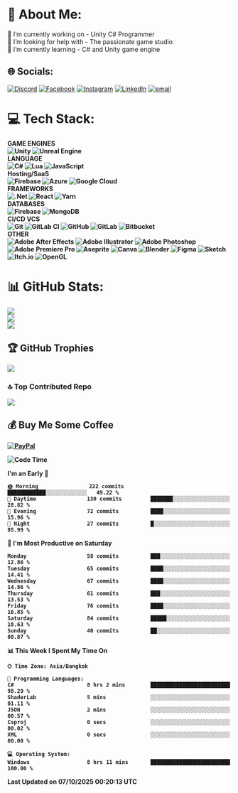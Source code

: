 # 💫 About Me:
🔭 I’m currently working on - Unity C# Programmer<br>🤝 I’m looking for help with - The passionate game studio <br>🌱 I’m currently learning - C# and Unity game engine<br>


## 🌐 Socials:
[![Discord](https://img.shields.io/badge/Discord-%237289DA.svg?logo=discord&logoColor=white)](https://discord.gg/user/pruekkung)
[![Facebook](https://img.shields.io/badge/Facebook-%231877F2.svg?logo=Facebook&logoColor=white)](https://www.facebook.com/natchaphon.sirisangsawang/)
[![Instagram](https://img.shields.io/badge/Instagram-%23E4405F.svg?logo=Instagram&logoColor=white)](https://www.instagram.com/pruek_ns/)
[![LinkedIn](https://img.shields.io/badge/LinkedIn-%230077B5.svg?logo=linkedin&logoColor=white)](https://www.linkedin.com/in/natchaphon-sirisangsawang-pruek/)
[![email](https://img.shields.io/badge/Email-D14836?logo=gmail&logoColor=white)](mailto:nsp.gamedev@gmail.com) 

# 💻 Tech Stack:
<b>GAME ENGINES<br>
![Unity](https://img.shields.io/badge/unity-%23000000.svg?style=flat&logo=unity&logoColor=white) ![Unreal Engine](https://img.shields.io/badge/unrealengine-%23313131.svg?style=flat&logo=unrealengine&logoColor=white)<br>
<b>LANGUAGE<br>
![C#](https://img.shields.io/badge/c%23-%23239120.svg?style=flat&logo=csharp&logoColor=white) ![Lua](https://img.shields.io/badge/lua-%232C2D72.svg?style=flat&logo=lua&logoColor=white) ![JavaScript](https://img.shields.io/badge/javascript-%23323330.svg?style=flat&logo=javascript&logoColor=%23F7DF1E) <br>
<b>Hosting/SaaS<br>
![Firebase](https://img.shields.io/badge/firebase-%23039BE5.svg?style=flat&logo=firebase) ![Azure](https://img.shields.io/badge/azure-%230072C6.svg?style=flat&logo=microsoftazure&logoColor=white) ![Google Cloud](https://img.shields.io/badge/GoogleCloud-%234285F4.svg?style=flat&logo=google-cloud&logoColor=white)<br>
<b>FRAMEWORKS<br>
![.Net](https://img.shields.io/badge/.NET-5C2D91?style=flat&logo=.net&logoColor=white) ![React](https://img.shields.io/badge/react-%2320232a.svg?style=flat&logo=react&logoColor=%2361DAFB) ![Yarn](https://img.shields.io/badge/yarn-%232C8EBB.svg?style=flat&logo=yarn&logoColor=white) <br>
<b>DATABASES<br>
![Firebase](https://img.shields.io/badge/firebase-a08021?style=flat&logo=firebase&logoColor=ffcd34) ![MongoDB](https://img.shields.io/badge/MongoDB-%234ea94b.svg?style=flat&logo=mongodb&logoColor=white) <br>
<b>CI/CD VCS<br>
![Git](https://img.shields.io/badge/git-%23F05033.svg?style=flat&logo=git&logoColor=white) ![GitLab CI](https://img.shields.io/badge/gitlab%20CI-%23181717.svg?style=flat&logo=gitlab&logoColor=white) ![GitHub](https://img.shields.io/badge/github-%23121011.svg?style=flat&logo=github&logoColor=white) ![GitLab](https://img.shields.io/badge/gitlab-%23181717.svg?style=flat&logo=gitlab&logoColor=white) ![Bitbucket](https://img.shields.io/badge/bitbucket-%230047B3.svg?style=flat&logo=bitbucket&logoColor=white)<br>
<b>OTHER<br>
![Adobe After Effects](https://img.shields.io/badge/Adobe%20After%20Effects-9999FF.svg?style=flat&logo=Adobe%20After%20Effects&logoColor=white) ![Adobe Illustrator](https://img.shields.io/badge/adobe%20illustrator-%23FF9A00.svg?style=flat&logo=adobe%20illustrator&logoColor=white) ![Adobe Photoshop](https://img.shields.io/badge/adobe%20photoshop-%2331A8FF.svg?style=flat&logo=adobe%20photoshop&logoColor=white) ![Adobe Premiere Pro](https://img.shields.io/badge/Adobe%20Premiere%20Pro-9999FF.svg?style=flat&logo=Adobe%20Premiere%20Pro&logoColor=white) ![Aseprite](https://img.shields.io/badge/Aseprite-FFFFFF?style=flat&logo=Aseprite&logoColor=#7D929E) ![Canva](https://img.shields.io/badge/Canva-%2300C4CC.svg?style=flat&logo=Canva&logoColor=white) ![Blender](https://img.shields.io/badge/blender-%23F5792A.svg?style=flat&logo=blender&logoColor=white) ![Figma](https://img.shields.io/badge/figma-%23F24E1E.svg?style=flat&logo=figma&logoColor=white) ![Sketch](https://img.shields.io/badge/Sketch-FFB387?style=flat&logo=sketch&logoColor=black)
![Itch.io](https://img.shields.io/badge/Itch-%23FF0B34.svg?style=flat&logo=Itch.io&logoColor=white) ![OpenGL](https://img.shields.io/badge/OpenGL-white?logo=OpenGL&style=flat)
# 📊 GitHub Stats:
![](https://github-readme-stats.vercel.app/api?username=Natchaphon-GameDev&theme=ocean_dark&hide_border=false&include_all_commits=true&count_private=true)<br/>
![](https://nirzak-streak-stats.vercel.app/?user=Natchaphon-GameDev&theme=ocean_dark&hide_border=false)<br/>
![](https://github-readme-stats.vercel.app/api/top-langs/?username=Natchaphon-GameDev&theme=ocean_dark&hide_border=false&include_all_commits=true&count_private=true&layout=compact)

## 🏆 GitHub Trophies
![](https://github-profile-trophy.vercel.app/?username=Natchaphon-GameDev&theme=github_dark&no-frame=false&no-bg=true&margin-w=4)

### 🔝 Top Contributed Repo
![](https://github-contributor-stats.vercel.app/api?username=Natchaphon-GameDev&limit=5&theme=github_dark&combine_all_yearly_contributions=true)

  ## 💰 Buy Me Some Coffee 
  [![PayPal](https://img.shields.io/badge/PayPal-00457C?style=for-the-badge&logo=paypal&logoColor=white)](https://paypal.me/@NatchaphonSiri) 
  
<!--START_SECTION:waka-->
![Code Time](http://img.shields.io/badge/Code%20Time-320%20hrs%2030%20mins-blue)

**I'm an Early 🐤** 

```text
🌞 Morning                222 commits         ████████████░░░░░░░░░░░░░   49.22 % 
🌆 Daytime                130 commits         ███████░░░░░░░░░░░░░░░░░░   28.82 % 
🌃 Evening                72 commits          ████░░░░░░░░░░░░░░░░░░░░░   15.96 % 
🌙 Night                  27 commits          █░░░░░░░░░░░░░░░░░░░░░░░░   05.99 % 
```
📅 **I'm Most Productive on Saturday** 

```text
Monday                   58 commits          ███░░░░░░░░░░░░░░░░░░░░░░   12.86 % 
Tuesday                  65 commits          ████░░░░░░░░░░░░░░░░░░░░░   14.41 % 
Wednesday                67 commits          ████░░░░░░░░░░░░░░░░░░░░░   14.86 % 
Thursday                 61 commits          ███░░░░░░░░░░░░░░░░░░░░░░   13.53 % 
Friday                   76 commits          ████░░░░░░░░░░░░░░░░░░░░░   16.85 % 
Saturday                 84 commits          █████░░░░░░░░░░░░░░░░░░░░   18.63 % 
Sunday                   40 commits          ██░░░░░░░░░░░░░░░░░░░░░░░   08.87 % 
```


📊 **This Week I Spent My Time On** 

```text
🕑︎ Time Zone: Asia/Bangkok

💬 Programming Languages: 
C#                       8 hrs 2 mins        █████████████████████████   98.29 % 
ShaderLab                5 mins              ░░░░░░░░░░░░░░░░░░░░░░░░░   01.11 % 
JSON                     2 mins              ░░░░░░░░░░░░░░░░░░░░░░░░░   00.57 % 
Csproj                   0 secs              ░░░░░░░░░░░░░░░░░░░░░░░░░   00.02 % 
XML                      0 secs              ░░░░░░░░░░░░░░░░░░░░░░░░░   00.00 % 

💻 Operating System: 
Windows                  8 hrs 11 mins       █████████████████████████   100.00 % 
```


 Last Updated on 07/10/2025 00:20:13 UTC
<!--END_SECTION:waka-->

  
<!-- Proudly created with GPRM ( https://gprm.itsvg.in ) -->
